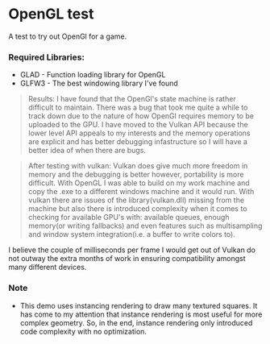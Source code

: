 # OpenGL test
A test to try out OpenGl for a game.

### Required Libraries:
* GLAD - Function loading library for OpenGL
* GLFW3 - The best windowing library I've found

>Results: I have found that the OpenGl's state machine is rather difficult to maintain. There was a bug that took me 
quite a while to track down due to the nature of how OpenGl requires memory to be uploaded to the GPU. I have moved
to the Vulkan API because the lower level API appeals to my interests and the memory operations are explicit and has
better debugging infastructure so I will have a better idea of when there are bugs.

>After testing with vulkan: Vulkan does give much more freedom in memory and the debugging is better however, portability is more
difficult. With OpenGL I was able to build on my work machine and copy the .exe to a different windows machine and it would run.
With vulkan there are issues of the library(vulkan.dll) missing from the machine but also there is introduced complexity when it comes to checking for available GPU's with: available queues, enough memory(or writing fallbacks) and even features such as multisampling and
window system integration(i.e. a buffer to write colors to).

I believe the couple of milliseconds per frame I would get out of Vulkan do not outway the extra months of work in ensuring 
compatibility amongst many different devices.

### Note
* This demo uses instancing rendering to draw many textured squares. It has come to my attention that instance rendering is most useful
for more complex geometry. So, in the end, instance rendering only introduced code complexity with no optimization.
